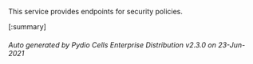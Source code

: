 






This service provides endpoints for security policies.

[:summary]

###### Auto generated by Pydio Cells Enterprise Distribution v2.3.0 on 23-Jun-2021
